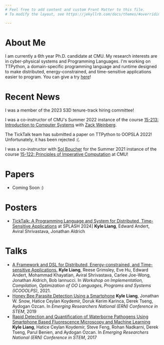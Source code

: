 ```yaml
---
# Feel free to add content and custom Front Matter to this file.
# To modify the layout, see https://jekyllrb.com/docs/themes/#overriding-theme-defaults

---
```


About Me
======================

I am currently a 6th year Ph.D. candidate at CMU.
My research interests are in cyber-physical systems and Programming Languages.
I'm working on TTPython, a domain-specific programming language and runtime
designed to make distributed, energy-constrained, and time-sensitive applications
easier to program.
You can give a try [here](http://ccsg.ece.cmu.edu/ttpython/tutorial-index.html)!

Recent News
======================

I was a member of the 2023 S3D tenure-track hiring committee!

I was a co-instructor of CMU's Summer 2022 instance of the course
[15-213: Introduction to Computer Systems](https://www.cs.cmu.edu/afs/cs/academic/class/15213-m22/www/)
with [Zack Weinberg](https://www.owlfolio.org/).

The TickTalk team has submitted a paper on TTPython to OOPSLA 2022!
Unfortunately, it has been rejected :(.

I was a co-instructor with [Sol Boucher](https://www.cs.cmu.edu/~sboucher/) for
the Summer 2021 instance of the course
[15-122: Principles of Imperative Computation](http://www.cs.cmu.edu/~15122-archive/n21/home.shtml)
at CMU!

Papers
======

+ Coming Soon :)

Posters
=======
+ [TickTalk: A Programming Language and System for Distributed, Time-Sensitive Applications](https://2024.splashcon.org/track/splash-2024-Posters#About) at SPLASH 2024] **Kyle Liang**, Edward Andert, Aviral Shrivastava, Jonathan Aldrich

Talks
=====

+ [A Framework and DSL for Distributed, Energy-constrained, and Time-sensitive Applications.](https://2021.ecoop.org/details/ecoop-issta-2021-icooolps/10/A-Framework-and-DSL-for-Distributed-Energy-constrained-and-Time-sensitive-Applicati) **Kyle Liang**, Reese Grimsley, Eve Hu, Edward Andert, Mohammad Khayatian, Aviral Shrivastava, Carlee Joe-Wong, Jonathan Aldrich, Bob Iannucci. In *Workshop on Implementation, Compilation, Optimization of OO Languages, Programs and Systems (ICOOOLPS)*, 2021.
+ [Honey Bee Parasite Detection Using a Smartphone](https://emerging-researchers.org/projects/98-4/) **Kyle Liang**, Jonathan W. Snow, Hatice Ceylan Koydemir, Doruk Kerim Karinca, Derek Tseng, Aydogan Ozcan. In *Emerging Researchers National (ERN) Conference in STEM*, 2019
+ [Rapid Detection and Quantification of Waterborne Pathogens Using Smartphone Based Fluorescence Microscopy and Machine Learning](https://emerging-researchers.org/projects/12699/) **Kyle Liang**, Hatice Ceylan Koydemir, Steve Feng, Rohan Nadkarni, Derek Tseng, Parul Benien, and Aydogan Ozcan. In *Emerging Researchers National (ERN) Conference in STEM*, 2017
